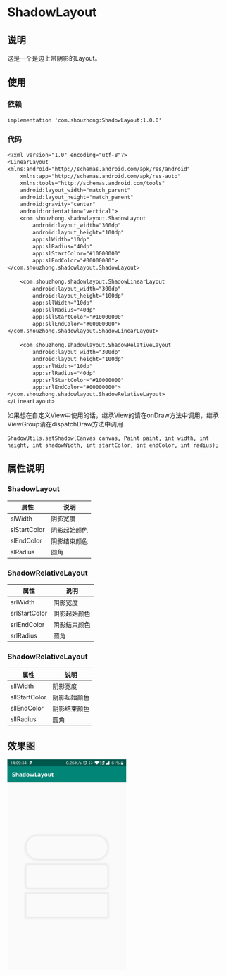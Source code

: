 # ShadowLayout
## 说明
这是一个是边上带阴影的Layout。
## 使用
### 依赖
```
implementation 'com.shouzhong:ShadowLayout:1.0.0'
```
### 代码
```
<?xml version="1.0" encoding="utf-8"?>
<LinearLayout xmlns:android="http://schemas.android.com/apk/res/android"
    xmlns:app="http://schemas.android.com/apk/res-auto"
    xmlns:tools="http://schemas.android.com/tools"
    android:layout_width="match_parent"
    android:layout_height="match_parent"
    android:gravity="center"
    android:orientation="vertical">
    <com.shouzhong.shadowlayout.ShadowLayout
        android:layout_width="300dp"
        android:layout_height="100dp"
        app:slWidth="10dp"
        app:slRadius="40dp"
        app:slStartColor="#10000000"
        app:slEndColor="#00000000"></com.shouzhong.shadowlayout.ShadowLayout>

    <com.shouzhong.shadowlayout.ShadowLinearLayout
        android:layout_width="300dp"
        android:layout_height="100dp"
        app:sllWidth="10dp"
        app:sllRadius="40dp"
        app:sllStartColor="#10000000"
        app:sllEndColor="#00000000"></com.shouzhong.shadowlayout.ShadowLinearLayout>

    <com.shouzhong.shadowlayout.ShadowRelativeLayout
        android:layout_width="300dp"
        android:layout_height="100dp"
        app:srlWidth="10dp"
        app:srlRadius="40dp"
        app:srlStartColor="#10000000"
        app:srlEndColor="#00000000"></com.shouzhong.shadowlayout.ShadowRelativeLayout>
</LinearLayout>
```
如果想在自定义View中使用的话，继承View的请在onDraw方法中调用，继承ViewGroup请在dispatchDraw方法中调用
```
ShadowUtils.setShadow(Canvas canvas, Paint paint, int width, int height, int shadowWidth, int startColor, int endColor, int radius);
```
## 属性说明
### ShadowLayout
属性 | 说明
------------ | -------------
slWidth | 阴影宽度
slStartColor | 阴影起始颜色
slEndColor | 阴影结束颜色
slRadius | 圆角
### ShadowRelativeLayout
属性 | 说明
------------ | -------------
srlWidth | 阴影宽度
srlStartColor | 阴影起始颜色
srlEndColor | 阴影结束颜色
srlRadius | 圆角
### ShadowRelativeLayout
属性 | 说明
------------ | -------------
sllWidth | 阴影宽度
sllStartColor | 阴影起始颜色
sllEndColor | 阴影结束颜色
sllRadius | 圆角
## 效果图
<img width="270" height="480" src="https://github.com/shouzhong/ShadowLayout/blob/master/Screenshots/1.jpg"/>
